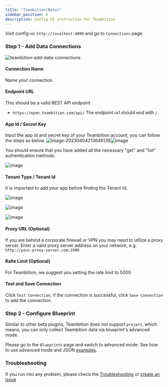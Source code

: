 ```yaml
---
title: "Teambition(Beta)"
sidebar_position: 6
description: Config UI instruction for Teambition
---
```


Visit config-ui: `http://localhost:4000` and go to `Connections` page.

### Step 1 - Add Data Connections
![teambition-add-data-connections](https://user-images.githubusercontent.com/3294100/229744282-1959dc82-9038-49a8-924d-11821fafa73a.png)

#### Connection Name
Name your connection.

#### Endpoint URL
This should be a valid REST API endpoint
   - `https://open.teambition.com/api/`
The endpoint url should end with `/`.

#### App Id / Secret Key
Input the app id and secret key of your Teambition account, you can follow the steps as below.
![image-20230404213648139](https://user-images.githubusercontent.com/3294100/229810617-fe75cf7d-5a84-4741-9016-47140b276e18.png)![image](https://user-images.githubusercontent.com/3294100/229810458-cf47806b-6307-419c-8147-a176ebafca74.png)

You should ensure that you have added all the necessary "get" and "list" authentication methods.

![image](https://user-images.githubusercontent.com/3294100/229813323-0c490e65-1ecb-4e1c-8df2-ef68cb55a4a4.png)

#### Tenant Type / Tenant Id

It is important to add your app before finding the Tenant Id.

![image](https://user-images.githubusercontent.com/3294100/229812333-188e497f-db5c-426c-ad1e-6fdb5e1e3b17.png)

![image](https://user-images.githubusercontent.com/3294100/229812594-e3c619cb-363d-491f-aeae-3e8e6912c70a.png)

![image](https://user-images.githubusercontent.com/3294100/229814145-9bdf006e-450e-4c14-98c6-a5b3fba690ea.png)

#### Proxy URL (Optional)

If you are behind a corporate firewall or VPN you may need to utilize a proxy server. Enter a valid proxy server address on your network, e.g. `http://your-proxy-server.com:1080`

#### Ralte Limit (Optional)
For Teambition, we suggest you setting the rate limit to 5000

#### Test and Save Connection
Click `Test Connection`, if the connection is successful, click `Save Connection` to add the connection.

### Step 2 - Configure Blueprint

Similar to other beta plugins, Teambition does not support `project`, which means, you can only collect Teambition data via blueprint's advanced mode.

Please go to the `Blueprints` page and switch to advanced mode. See how to use advanced mode and JSON [examples](AdvancedMode.md#11-Teambition).

### Troubleshooting

If you run into any problem, please check the [Troubleshooting](/Troubleshooting/Configuration.md) or [create an issue](https://github.com/apache/incubator-devlake/issues)
